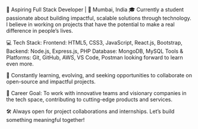 🚀 Aspiring Full Stack Developer | 📍 Mumbai, India
🎓 Currently a student passionate about building impactful, scalable solutions through technology. I believe in working on projects that have the potential to make a real difference in people’s lives.

💻 Tech Stack:
Frontend: HTML5, CSS3, JavaScript, React.js, Bootstrap,
Backend: Node.js, Express.js, PHP
Database: MongoDB, MySQL
Tools & Platforms: Git, GitHub, AWS, VS Code, Postman
looking forward to learn even more.

🌱 Constantly learning, evolving, and seeking opportunities to collaborate on open-source and impactful projects.

🎯 Career Goal: To work with innovative teams and visionary companies in the tech space, contributing to cutting-edge products and services.

🛠️ Always open for project collaborations and internships. Let’s build something meaningful together!

